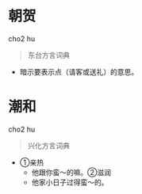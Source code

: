 # 朝贺
cho2 hu
> 东台方言词典
- 暗示要表示点（请客或送礼）的意思。

# 潮和
cho2 hu
> 兴化方言词典
- ①亲热
  - 他跟你蛮～的嘛。②滋润
  - 他家小日子过得蛮～的。
